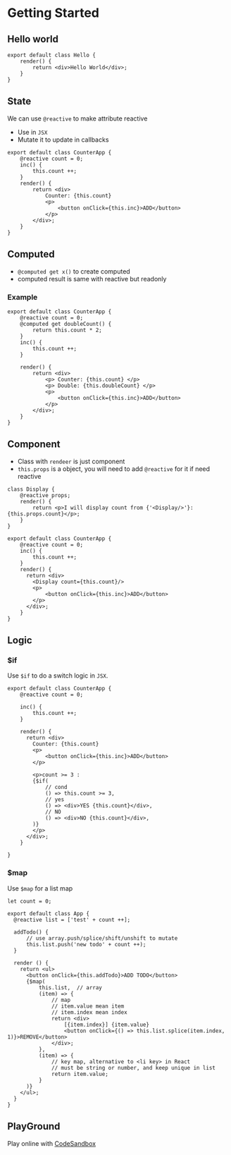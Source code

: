 # Getting Started

## Hello world

```demo
export default class Hello {
    render() {
        return <div>Hello World</div>;
    }
}
```

## State

We can use `@reactive` to make attribute reactive

- Use in `JSX`
- Mutate it to update in callbacks

```demo
export default class CounterApp {
    @reactive count = 0;
    inc() {
        this.count ++;
    }
    render() {
        return <div>
            Counter: {this.count}
            <p>
                <button onClick={this.inc}>ADD</button>
            </p>
        </div>;
    }
}
```

## Computed

- `@computed get x()` to create computed
- computed result is same with reactive but readonly

### Example
```demo
export default class CounterApp {
    @reactive count = 0;
    @computed get doubleCount() {
        return this.count * 2;
    }
    inc() {
        this.count ++;
    }

    render() {
        return <div>
            <p> Counter: {this.count} </p>
            <p> Double: {this.doubleCount} </p>
            <p>
                <button onClick={this.inc}>ADD</button>
            </p>
        </div>;
    }
}
```

## Component

- Class with `rendeer` is just component
- `this.props` is a object, you will need to add `@reactive` for it if need reactive

```demo
class Display {
    @reactive props;
    render() {
        return <p>I will display count from {'<Display/>'}: {this.props.count}</p>;
    }
}

export default class CounterApp {
    @reactive count = 0;
    inc() {
        this.count ++;
    }
    render() {
      return <div>
        <Display count={this.count}/>
        <p>
            <button onClick={this.inc}>ADD</button>
        </p>
      </div>;
    }
}
```

## Logic

### $if

Use `$if` to do a switch logic in `JSX`.

```demo
export default class CounterApp {
    @reactive count = 0;

    inc() {
        this.count ++;
    }

    render() {
      return <div>
        Counter: {this.count}
        <p>
            <button onClick={this.inc}>ADD</button>
        </p>

        <p>count >= 3 : 
        {$if(
            // cond
            () => this.count >= 3,
            // yes
            () => <div>YES {this.count}</div>,
            // NO
            () => <div>NO {this.count}</div>,
        )}
        </p>
      </div>;
    }
    
}
```

### $map

Use `$map` for a list map

```demo
let count = 0;

export default class App {
  @reactive list = ['test' + count ++];

  addTodo() {
      // use array.push/splice/shift/unshift to mutate
      this.list.push('new todo' + count ++);
  }

  render () {
    return <ul>
      <button onClick={this.addTodo}>ADD TODO</button>
      {$map(
          this.list,  // array
          (item) => {
              // map
              // item.value mean item
              // item.index mean index
              return <div>
                  [{item.index}] {item.value}
                  <button onClick={() => this.list.splice(item.index, 1)}>REMOVE</button>
              </div>;
          },
          (item) => {
              // key map, alternative to <li key> in React
              // must be string or number, and keep unique in list
              return item.value;
          }
      )}
    </ul>;
  }
}
```

## PlayGround

Play online with [CodeSandbox](https://codesandbox.io/s/naughty-hill-ugkgj?file=/src/index.tsx)
